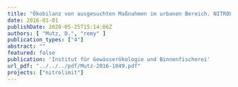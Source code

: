 ```yaml
---
title: "Ökobilanz von ausgesuchten Maßnahmen im urbanen Bereich. NITROLIMIT2, Gemeinsamer Ergebnisbericht, Kap. 3.6"
date: 2016-01-01
publishDate: 2020-05-25T15:14:06Z
authors: [ "Mutz, D.", "remy" ]
publication_types: ["4"]
abstract: ""
featured: false
publication: 'Institut für Gewässerökologie und Binnenfischerei'
url_pdf: "../../../pdf/Mutz-2016-1049.pdf"
projects: ["nitrolimit"]
---
```


